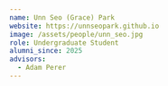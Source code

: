 ```yaml
---
name: Unn Seo (Grace) Park
website: https://unnseopark.github.io
image: /assets/people/unn_seo.jpg
role: Undergraduate Student
alumni_since: 2025
advisors:
  - Adam Perer
---
```

